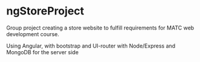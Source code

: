 # ngStoreProject

Group project creating a store website to fulfill requirements for MATC web development course.  

Using Angular, with bootstrap and UI-router with Node/Express and MongoDB for the server side
